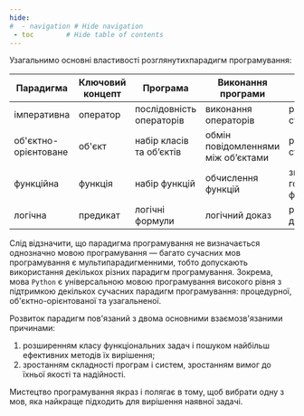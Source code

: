 ```yaml
---
hide:
#  - navigation # Hide navigation
 - toc        # Hide table of contents
---
```


Узагальнимо основні властивості розглянутихпарадигм програмування: 

|Парадигма|Ключовий концепт|Програма|Виконання програми|Результат|
|-|-|-|-|-|
|імперативна|оператор|послідовність операторів|виконання операторів|результуючий стан пам’яті|
|об'єктно-орієнтоване|об'єкт|набір класів та об’єктів|обмін повідомленнями між об’єктами|результуючий стан об’єктів|
|функційна|функція|набір функцій|обчислення функцій|значення головної функції|
|логічна|предикат|логічні формули|логічний доказ|результат доказу|

Слід відзначити, що парадигма програмування не визначається однозначно мовою програмування — багато сучасних мов програмування є мультипарадигменними, тобто допускають використання декількох різних парадигм програмування. Зокрема, мова `Python` є універсальною мовою програмування високого рівня з підтримкою декількох сучасних парадигм програмування: процедурної, об'єктно-орієнтованої та узагальненої. 

Розвиток парадигм пов'язаний з двома основними взаємозв'язаними причинами: 

1. розширенням класу функціональних задач і пошуком найбільш ефективних методів їх вирішення;
1. зростанням складності програм і систем, зростанням вимог до їхньої якості та надійності. 

Мистецтво програмування якраз і полягає в тому, щоб вибрати одну з мов, яка найкраще підходить для вирішення наявної задачі. 
